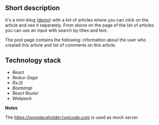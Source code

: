 ## Short description
It's a mini-blog ([demo](https://reactjs-blog-96256.firebaseapp.com)) with a list of articles where you can click on the article and see it separately. From above on the page of the list of articles you can use an input with search by titles and text.

The post page contains the following: information about the user who created this article and list of comments on this article.

## Technology stack
* _React_
* _Redux-Saga_
* _RxJS_
* _Bootstrap_
* _React Router_
* _Webpack_

__Notes__

The https://jsonplaceholder.typicode.com is used as mock server.
